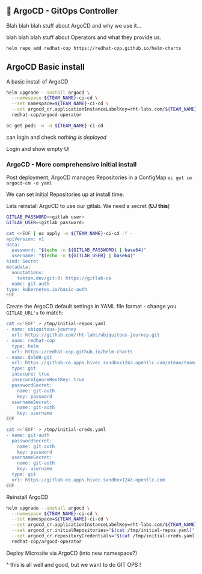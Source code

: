 ## 🐙 ArgoCD - GitOps Controller
Blah blah blah stuff about ArgoCD and why we use it...

blah blah blah stuff about Operators and what they provide us.

```bash
helm repo add redhat-cop https://redhat-cop.github.io/helm-charts
```

## ArgoCD Basic install

A basic install of ArgoCD
```bash
helm upgrade --install argocd \
  --namespace ${TEAM_NAME}-ci-cd \
  --set namespace=${TEAM_NAME}-ci-cd \
  --set argocd_cr.applicationInstanceLabelKey=rht-labs.com/${TEAM_NAME} \
  redhat-cop/argocd-operator
```

```bash
oc get pods -w -n ${TEAM_NAME}-ci-cd
```

can login and check _nothing is deployed_

Login and show empty UI

### ArgoCD - More comprehensive initial install

Post deployment, ArgoCD manages Repositories in a ConfigMap ```oc get cm argocd-cm -o yaml```

We can set initial Repositories up at install time.

Lets reinstall ArgoCD to use our gitlab. We need a secret (**UJ this**)
```bash
GITLAB_PASSWORD=<gitlab user>
GITLAB_USER=<gitlab password>

cat <<EOF | oc apply -n ${TEAM_NAME}-ci-cd -f -
apiVersion: v1
data:
  password: "$(echo -n ${GITLAB_PASSWORD} | base64)"
  username: "$(echo -n ${GITLAB_USER} | base64)"
kind: Secret
metadata:
  annotations:
    tekton.dev/git-0: https://gitlab-ce
  name: git-auth
type: kubernetes.io/basic-auth
EOF
```

Create the ArgoCD default settings in YAML file format - change you `GITLAB_URL's` to match:
```bash
cat <<'EOF' > /tmp/initial-repos.yaml
- name: ubiquitous-journey
  url: https://github.com/rht-labs/ubiquitous-journey.git
- name: redhat-cop
  type: helm
  url: https://redhat-cop.github.io/helm-charts
- name: do500-git
  url: https://gitlab-ce.apps.hivec.sandbox1243.opentlc.com/ateam/team-excercise.git
  type: git
  insecure: true
  insecureIgnoreHostKey: true
  passwordSecret:
    name: git-auth
    key: password
  usernameSecret:
    name: git-auth
    key: username
EOF

cat <<'EOF' > /tmp/initial-creds.yaml
- name: git-auth
  passwordSecret:
    name: git-auth
    key: password
  usernameSecret:
    name: git-auth
    key: username
  type: git
  url: https://gitlab-ce.apps.hivec.sandbox1243.opentlc.com
EOF
```

Reinstall ArgoCD
```bash
helm upgrade --install argocd \
  --namespace ${TEAM_NAME}-ci-cd \
  --set namespace=${TEAM_NAME}-ci-cd \
  --set argocd_cr.applicationInstanceLabelKey=rht-labs.com/${TEAM_NAME} \
  --set argocd_cr.initialRepositories="$(cat /tmp/initial-repos.yaml)" \
  --set argocd_cr.repositoryCredentials="$(cat /tmp/initial-creds.yaml)" \
  redhat-cop/argocd-operator
```

Deploy Microsite via ArgoCD (into new namespace?)

^ this is all well and good, but we want to do GIT OPS !
